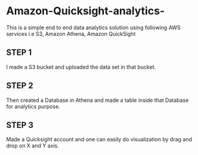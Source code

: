 # Amazon-Quicksight-analytics-
This is a simple end to end data analytics solution using following AWS services i.e S3, Amazon Athena, Amazon QuickSight

## STEP 1 ##
I made a  S3 bucket and uploaded the data set in that bucket.

## STEP 2 ##
Then created a Database in Athena and made a table inside that Database for analytics purpose.

## STEP 3 ##
Made a Quicksight account and one can easily do visualization by drag and drop on X and Y axis. 
